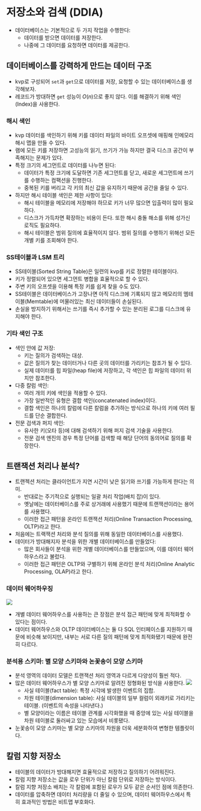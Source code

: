 # 저장소와 검색 (DDIA)

* 데이터베이스는 기본적으로 두 가지 작업을 수행한다:
  * 데이터를 받으면 데이터를 저장한다.
  * 나중에 그 데이터를 요청하면 데이터를 제공한다.

## 데이터베이스를 강력하게 만드는 데이터 구조

* kvp로 구성되어 `set`과 `get`으로 데이터를 저장, 요청할 수 있는 데이터베이스를 생각해보자.
* 레코드가 방대하면 `get` 성능이 $O(n)$으로 좋지 않다. 이를 해결하기 위해 색인(Index)을 사용한다.

### 해시 색인

* kvp 데이터를 색인하기 위해 키를 데이터 파일의 바이트 오프셋에 매핑해 인메모리 해시 맵을 만들 수 있다.
* 램에 모든 키를 저장하면 고성능의 읽기, 쓰기가 가능 하지만 결국 디스크 공간이 부족해지는 문제가 있다.
* 특정 크기의 세그먼트로 데이터를 나누면 된다:
  * 데이터가 특정 크기에 도달하면 기존 세그먼트를 닫고, 새로운 세그먼트에 쓰기를 수행하는 컴팩션을 진행한다.
  * 중복된 키를 버리고 각 키의 최신 값을 유지하기 때문에 공간을 줄일 수 있다.
* 하지만 해시 테이블 색인은 제한 사항이 있다:
  * 해시 테이블을 메모리에 저장해야 하므로 키가 너무 많으면 입출력이 많이 필요하다.
  * 디스크가 가득차면 확장하는 비용이 든다. 또한 해시 충돌 해소를 위해 성가신 로직도 필요하다.
  * 해시 테이블은 범위 질의에 효율적이지 않다. 범위 질의를 수행하기 위해선 모든 개별 키를 조회해야 한다.

### SS테이블과 LSM 트리

* SS테이블(Sorted String Table)은 일련의 kvp를 키로 정렬한 테이블이다.
* 키가 정렬되어 있으면 세그먼트 병합을 효율적으로 할 수 있다.
* 주변 키의 오프셋을 이용해 특정 키를 쉽게 찾을 수도 있다.
* SS테이블은 데이터베이스가 고장나면 아직 디스크에 기록되지 않고 메모리의 멤테이블(Memtable)에 머물러있는 최신 데이터들이 손실된다.
* 손실을 방지하기 위해서는 쓰기를 즉시 추가할 수 있는 분리된 로그를 디스크에 유지해야 한다.

### 기타 색인 구조

* 색인 안에 값 저장:
  * 키는 질의가 검색하는 대상.
  * 값은 질의가 찾는 데이터거나 다른 곳의 데이터를 가리키는 참조가 될 수 있다.
  * 실제 데이터를 힙 파일(heap file)에 저장하고, 각 색인은 힙 파일의 데이터 위치만 참조한다.
* 다중 칼럼 색인:
  * 여러 개의 키에 색인을 적용할 수 있다.
  * 가장 일반적인 유형은 결합 색인(concatenated index)이다.
  * 결합 색인은 하나의 칼럼에 다른 칼럼을 추가하는 방식으로 하나의 키에 여러 필드를 단순 결합한다.
* 전문 검색과 퍼지 색인:
  * 유사한 키(오타 등)에 대해 검색하기 위해 퍼지 검색 기술을 사용한다.
  * 전문 검색 엔진의 경우 특정 단어를 검색할 때 해당 단어의 동의어로 질의를 확장한다.

## 트랜잭션 처리나 분석?

* 트랜젝션 처리는 클라이언트가 지연 시간이 낮은 읽기와 쓰기를 가능하게 한다는 의미.
  * 반대로는 주기적으로 실행되는 일괄 처리 작업(배치 잡)이 있다.
  * 옛날에는 데이터베이스를 주로 상거래에 사용했기 때문에 트랜잭션이라는 용어를 사용했다.
  * 이러한 접근 패턴을 온라인 트랜잭션 처리(Online Transaction Processing, OLTP)라고 한다.
* 처음에는 트랙잭션 처리와 분석 질의를 위해 동일한 데이터베이스를 사용했다.
* 데이터가 방대해지자 분석을 위한 개별 데이터베이스를 만들었다:
  * 많은 회사들이 분석을 위한 개별 데이터베이스를 만들었으며, 이를 데이터 웨어하우스라고 불렀다.
  * 이러한 접근 패턴은 OLTP와 구별하기 위해 온라인 분석 처리(Online Analytic Processing, OLAP)라고 한다.

### 데이터 웨어하우징

![](https://user-images.githubusercontent.com/6410412/135793800-b4a20c9c-7ac9-40a3-ab5d-2d9167485e3d.png)

* 개별 데이터 웨어하우스를 사용하는 큰 장점은 분석 접근 패턴에 맞게 최적화할 수 있다는 점이다.
* 데이터 웨어하우스와 OLTP 데이터베이스는 둘 다 SQL 인터페이스를 지원하기 때문에 비슷해 보이지만, 내부는 서로 다른 질의 패턴에 맞게 최적화됐기 때문에 완전히 다르다.

### 분석용 스키마: 별 모양 스키마와 논꽃송이 모양 스키마

* 분석 영역의 데이터 모델은 트랜잭션 처리 영역과 다르게 다양성이 훨씬 적다.
* 많은 데이터 웨어하우스가 별 모양 스키마로 알려진 정형화된 방식을 사용한다.
  ![](https://user-images.githubusercontent.com/6410412/135794012-2fb23638-062f-4e98-8f46-5300ec969fd7.png)
  * 사실 테이블(fact table): 특정 시각에 발생한 이벤트의 집합.
  * 차원 테이블(dimension table): 사실 테이블의 일부 컬럼이 외래키로 가리키는 테이블. (이벤트의 속성을 나타낸다.)
  * 별 모양이라는 이름은 테이블 관계를 시각화했을 때 중앙에 있는 사실 테이블을 차원 테이블로 둘러싸고 있는 모습에서 비롯됐다.
* 눈꽃송이 모양 스키마는 별 모양 스키마의 차원을 더욱 세분화하여 변형한 템플릿이다.

## 칼럼 지향 저장소

* 테이블의 데이터가 방대해지면 효율적으로 저장하고 질의하기 어려워진다.
* 칼럼 지향 저장소는 값을 로우 단위가 아닌 칼럼 단위로 저장하는 방식이다.
* 칼럼 지향 저장소 배치는 각 칼럼에 포함된 로우가 모두 같은 순서인 점에 의존한다.
* 데이터를 압축하면 데이터 처리량을 더 줄일 수 있으며, 데이터 웨어하우스에서 특히 효과적인 방법은 비트맵 부호화다.
